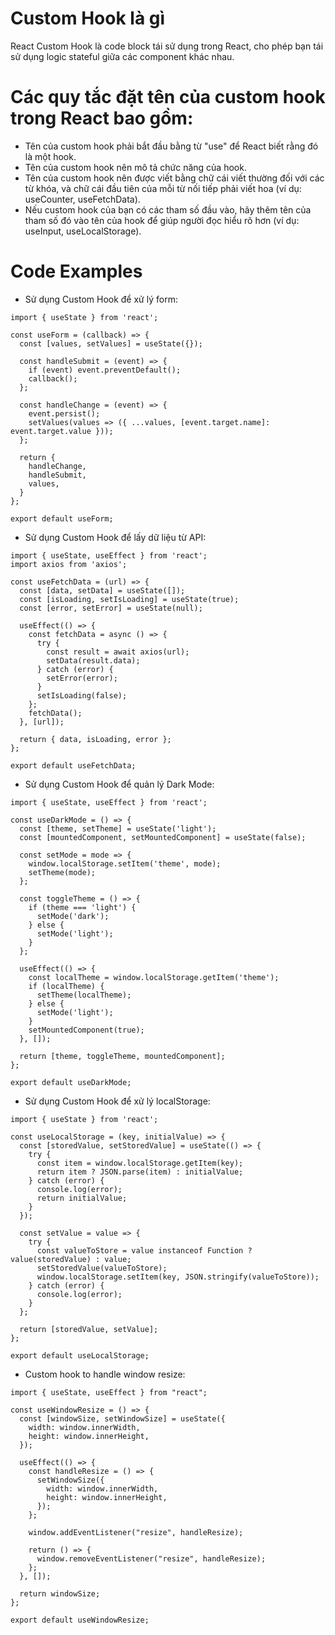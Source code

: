 # Custom Hook là gì
React Custom Hook là code block tái sử dụng trong React, cho phép bạn tái sử dụng logic stateful giữa các component khác nhau.
# Các quy tắc đặt tên của custom hook trong React bao gồm:

- Tên của custom hook phải bắt đầu bằng từ "use" để React biết rằng đó là một hook.
- Tên của custom hook nên mô tả chức năng của hook.
- Tên của custom hook nên được viết bằng chữ cái viết thường đối với các từ khóa, và chữ cái đầu tiên của mỗi từ nối tiếp phải viết hoa (ví dụ: useCounter, useFetchData).
- Nếu custom hook của bạn có các tham số đầu vào, hãy thêm tên của tham số đó vào tên của hook để giúp người đọc hiểu rõ hơn (ví dụ: useInput, useLocalStorage).

# Code Examples
- Sử dụng Custom Hook để xử lý form:
```
import { useState } from 'react';

const useForm = (callback) => {
  const [values, setValues] = useState({});

  const handleSubmit = (event) => {
    if (event) event.preventDefault();
    callback();
  };

  const handleChange = (event) => {
    event.persist();
    setValues(values => ({ ...values, [event.target.name]: event.target.value }));
  };

  return {
    handleChange,
    handleSubmit,
    values,
  }
};

export default useForm;

```
- Sử dụng Custom Hook để lấy dữ liệu từ API:
```
import { useState, useEffect } from 'react';
import axios from 'axios';

const useFetchData = (url) => {
  const [data, setData] = useState([]);
  const [isLoading, setIsLoading] = useState(true);
  const [error, setError] = useState(null);

  useEffect(() => {
    const fetchData = async () => {
      try {
        const result = await axios(url);
        setData(result.data);
      } catch (error) {
        setError(error);
      }
      setIsLoading(false);
    };
    fetchData();
  }, [url]);

  return { data, isLoading, error };
};

export default useFetchData;

```
- Sử dụng Custom Hook để quản lý Dark Mode:
```
import { useState, useEffect } from 'react';

const useDarkMode = () => {
  const [theme, setTheme] = useState('light');
  const [mountedComponent, setMountedComponent] = useState(false);

  const setMode = mode => {
    window.localStorage.setItem('theme', mode);
    setTheme(mode);
  };

  const toggleTheme = () => {
    if (theme === 'light') {
      setMode('dark');
    } else {
      setMode('light');
    }
  };

  useEffect(() => {
    const localTheme = window.localStorage.getItem('theme');
    if (localTheme) {
      setTheme(localTheme);
    } else {
      setMode('light');
    }
    setMountedComponent(true);
  }, []);

  return [theme, toggleTheme, mountedComponent];
};

export default useDarkMode;

```

- Sử dụng Custom Hook để xử lý localStorage:
```
import { useState } from 'react';

const useLocalStorage = (key, initialValue) => {
  const [storedValue, setStoredValue] = useState(() => {
    try {
      const item = window.localStorage.getItem(key);
      return item ? JSON.parse(item) : initialValue;
    } catch (error) {
      console.log(error);
      return initialValue;
    }
  });

  const setValue = value => {
    try {
      const valueToStore = value instanceof Function ? value(storedValue) : value;
      setStoredValue(valueToStore);
      window.localStorage.setItem(key, JSON.stringify(valueToStore));
    } catch (error) {
      console.log(error);
    }
  };

  return [storedValue, setValue];
};

export default useLocalStorage;

```

- Custom hook to handle window resize:
```
import { useState, useEffect } from "react";

const useWindowResize = () => {
  const [windowSize, setWindowSize] = useState({
    width: window.innerWidth,
    height: window.innerHeight,
  });

  useEffect(() => {
    const handleResize = () => {
      setWindowSize({
        width: window.innerWidth,
        height: window.innerHeight,
      });
    };

    window.addEventListener("resize", handleResize);

    return () => {
      window.removeEventListener("resize", handleResize);
    };
  }, []);

  return windowSize;
};

export default useWindowResize;

```